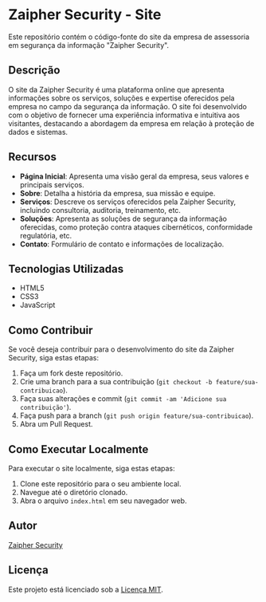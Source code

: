 # Zaipher Security - Site

Este repositório contém o código-fonte do site da empresa de assessoria em segurança da informação "Zaipher Security".

## Descrição

O site da Zaipher Security é uma plataforma online que apresenta informações sobre os serviços, soluções e expertise oferecidos pela empresa no campo da segurança da informação. O site foi desenvolvido com o objetivo de fornecer uma experiência informativa e intuitiva aos visitantes, destacando a abordagem da empresa em relação à proteção de dados e sistemas.

## Recursos

- **Página Inicial**: Apresenta uma visão geral da empresa, seus valores e principais serviços.
- **Sobre**: Detalha a história da empresa, sua missão e equipe.
- **Serviços**: Descreve os serviços oferecidos pela Zaipher Security, incluindo consultoria, auditoria, treinamento, etc.
- **Soluções**: Apresenta as soluções de segurança da informação oferecidas, como proteção contra ataques cibernéticos, conformidade regulatória, etc.
- **Contato**: Formulário de contato e informações de localização.

## Tecnologias Utilizadas

- HTML5
- CSS3
- JavaScript
  

## Como Contribuir

Se você deseja contribuir para o desenvolvimento do site da Zaipher Security, siga estas etapas:

1. Faça um fork deste repositório.
2. Crie uma branch para a sua contribuição (`git checkout -b feature/sua-contribuicao`).
3. Faça suas alterações e commit (`git commit -am 'Adicione sua contribuição'`).
4. Faça push para a branch (`git push origin feature/sua-contribuicao`).
5. Abra um Pull Request.

## Como Executar Localmente

Para executar o site localmente, siga estas etapas:

1. Clone este repositório para o seu ambiente local.
2. Navegue até o diretório clonado.
3. Abra o arquivo `index.html` em seu navegador web.

## Autor

[Zaipher Security](https://www.zaiphersecurity.com.br)

## Licença

Este projeto está licenciado sob a [Licença MIT](LICENSE).
